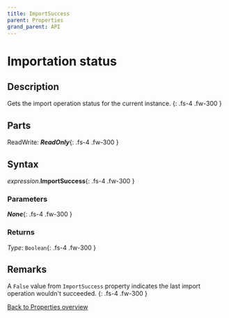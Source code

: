 ```yaml
---
title: ImportSuccess
parent: Properties
grand_parent: API
---
```


# Importation status

## Description
Gets the import operation status for the current instance.
{: .fs-4 .fw-300 }

## Parts
ReadWrite: **_ReadOnly_**{: .fs-4 .fw-300 }

## Syntax
*expression*.**ImportSuccess**{: .fs-4 .fw-300 }

### Parameters

**_None_**{: .fs-4 .fw-300 }

### Returns

*Type*: `Boolean`{: .fs-4 .fw-300 }

## Remarks
A `False` value from `ImportSuccess` property indicates the last import operation wouldn't succeeded.
{: .fs-4 .fw-300 }

[Back to Properties overview](https://ws-garcia.github.io/VBA-CSV-interface/api/properties/)